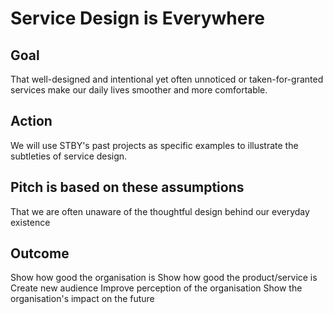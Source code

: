 # Service Design is Everywhere

## Goal

That well-designed and intentional yet often unnoticed or taken-for-granted services make our daily lives smoother and more comfortable.

## Action

We will use STBY's past projects as specific examples to illustrate the subtleties of service design.


## Pitch is based on these assumptions

That we are often unaware of the thoughtful design behind our everyday existence

## Outcome

Show how good the organisation is Show how good the product/service is Create new audience Improve perception of the organisation Show the organisation's impact on the future
